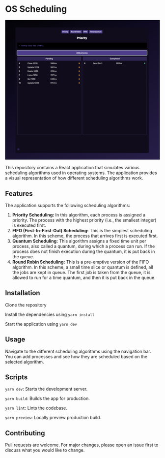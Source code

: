 # OS Scheduling

![OS Scheduling](https://github.com/devRauLuis/os-scheduling/blob/main/public/screenshot.png?raw=true)

This repository contains a React application that simulates various scheduling algorithms used in operating systems. The application provides a visual representation of how different scheduling algorithms work.

## Features

The application supports the following scheduling algorithms:

1.  **Priority Scheduling:** In this algorithm, each process is assigned a priority. The process with the highest priority (i.e., the smallest integer) is executed first.
2.  **FIFO (First-In-First-Out) Scheduling:** This is the simplest scheduling algorithm. In this scheme, the process that arrives first is executed first.
3.  **Quantum Scheduling:** This algorithm assigns a fixed time unit per process, also called a quantum, during which a process can run. If the process does not finish execution during the quantum, it is put back in the queue.
4.  **Round Robin Scheduling:** This is a pre-emptive version of the FIFO algorithm. In this scheme, a small time slice or quantum is defined, all the jobs are kept in queue. The first job is taken from the queue, it is allowed to run for a time quantum, and then it is put back in the queue.

## Installation

Clone the repository

Install the dependencies using `yarn install`

Start the application using `yarn dev`

## Usage

Navigate to the different scheduling algorithms using the navigation bar. You can add processes and see how they are scheduled based on the selected algorithm.

## Scripts

`yarn dev`: Starts the development server.

`yarn build`: Builds the app for production.

`yarn lint`: Lints the codebase.

`yarn preview`: Locally preview production build.

## Contributing

Pull requests are welcome. For major changes, please open an issue first to discuss what you would like to change.

